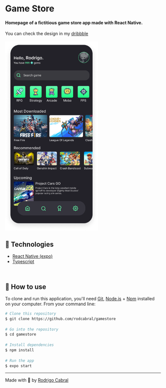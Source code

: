 <h1>Game Store</h1>

#### Homepage of a fictitious game store app made with React Native.

You can check the design in my [dribbble](https://dribbble.com/rodrigocabral)
<br/>
<br/>
<img src="game.png" width="300px">
<br />

## 🚀 Technologies

- [React Native (expo)](https://expo.io)
- [Typescript](https://www.typescriptlang.org)

<br />

## 🚀 How to use

To clone and run this application, you'll need [Git](https://git-scm.com), [Node.js](https://nodejs.org/) + [Npm](https://www.npmjs.com) installed on your computer. From your command line:

```bash
# Clone this repository
$ git clone https://github.com/rodcabral/gamestore

# Go into the repository
$ cd gamestore

# Install dependencies
$ npm install 

# Run the app
$ expo start
```

---
Made with 💖 by [Rodrigo Cabral](https://linkedin.com/in/rodcabral)
